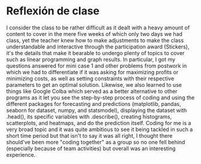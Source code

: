 # Reflexión de clase
I consider the class to be rather difficult as it dealt with a heavy amount of content to cover in the mere five weeks of which only two days we had class, yet the teacher knew how to make adjustments to make the class understandable and interactive through the participation award (Stickers), it's the details that make it bearable to undergo plenty of topics to cover such as linear programming and graph results. In particular, I got my questions answered for mini case 1 and other problems from postwork in which we had to differentiate if it was asking for maximizing profits or minimizing costs, as well as setting constraints with their respective parameters to get an optimal solution. Likewise, we also  learned to use things like Google Colba which served as a better alternative to other programs as it let you see the step-by-step process of coding and using the different packages for forecasting and predictions (matplotlib, pandas, seaborn for dataset, numpy, and statsmodel), displaying the dataset with .head(), its specific variables with .describe(), creating histograms, scatterplots, and heatmaps, and do the prediction itself. Coding for me is a very broad topic and it was quite ambitious to see it being tackled in such a short time period but that isn't to say it was all right, I thought there should've been more "coding together" as a group so no one fell behind (especially because of team activities) but overall was an interesting experience.

